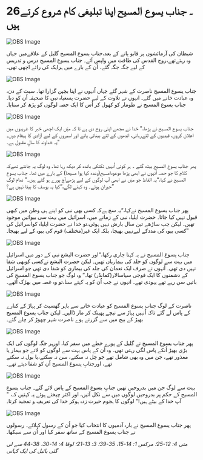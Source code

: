 # 26۔ جناب یسوع المسیح اپنا تبلیغی کام شروع کرتے ہیں

![OBS Image](https://cdn.door43.org/obs/jpg/360px/obs-en-26-01.jpg)

شیطان کی آزمائشوں پر قابو پانے کے بعد،جناب یسوع المسیح گلیل کے علاقےمیں جہاں وہ رہتےتھے،روح القدس کی طاقت میں واپس آئے۔ جناب یسوع المسیح درس و تدریس کے لیے جگہ جگہ گئے۔ اُن کے بارے میں ہرایک کی رائے اچھی تھی۔

![OBS Image](https://cdn.door43.org/obs/jpg/360px/obs-en-26-02.jpg)

جناب یسوع المسیح ناصرت کے شہر گئے جہاں اُنہوں نے اپنا بچپن گزارا تھا۔ سبت کے دن، وہ عبادت خانے میں گئے۔ انہوں نے تلاوت کے لیے حضرت یسعیاہ نبی کا صحیفہ اُن کو دیا۔ جناب یسوع المسیح نے طومار کو کھول کر اُس کا ایک حصہ لوگوں کو پڑھ کر سنایا۔

![OBS Image](https://cdn.door43.org/obs/jpg/360px/obs-en-26-03.jpg)

جناب یسوع المسیح نے پڑھا،" خدا نے مجھے اپنی روح دی ہے تا کہ میَں ایک اچھی خبر کا غریبوں میں اعلان کروں، قیدیوں کے لئےرہائی، اندھوں کے لئے بینائی پانے اور اسیروں کے لیے آزادی کا پیغام دوں۔ یہ خداوند کا سالِ مقبول ہے۔"

![OBS Image](https://cdn.door43.org/obs/jpg/360px/obs-en-26-04.jpg)

پھر جناب یسوع المسیح بیٹھ گئے ۔ ہر کوئی اُنہیں ٹکٹکی باندھ کر دیکھ رہا تھا۔ وہ لوگ یہ جانتے تھےکہ کلام کا جو حصہ اُنہوں نے ابھی پڑھا موعودامسیح(وعدہ کیا ہوا مسیحا) کے بارے میں تھا۔ جناب یسوع المسیح نے کہا،“یہ الفاظ جو میَں نے ابھی آپ لوگوں کے لیے پڑھےآج پورے ہو گئے ہیں۔” تمام لوگ حیران ہوئے۔ وہ کہنے لگے،“کیا یہ یوسف کا بیٹا نہیں ہے؟”

![OBS Image](https://cdn.door43.org/obs/jpg/360px/obs-en-26-05.jpg)

پھر جناب یسوع المسیح نےکہا،“یہ سچ ہےکہ کسی بھی نبی کو اپنے ہی وطن میں کبھی قبول نہیں کیا جاتا۔ حضرت ایلیاہ نبی کے زمانے میں، اسرائیل میں بہت سی بیوائیں موجود تھیں۔ لیکن جب ساڑھے تین سال بارش نہیں ہوئی،تو خدا نے حضرت ایلیاہ کواسرائیل کی کسی بیوہ کی مددکے لیےنہیں بھیجا، بلکہ ایک غیر(مختلف) قوم کی بیوہ کے لیے بھیجا۔”

![OBS Image](https://cdn.door43.org/obs/jpg/360px/obs-en-26-06.jpg)

جناب یسوع المسیح نے یہ کہنا جاری رکھا،“اور حضرت الیشع نبی کے دور میں اسرائیل میں بہت سے لوگوں کو جلد کی بیماریاں تھیں۔ لیکن حضرت الیشع نےکسی کوبھی شفا نہیں دی تھی۔ اُنہوں نے صرف ایک نعمان کی جلد کی بیماری کو شفا دی تھی جو اسرائیل کے دشمنوں کا ایک فوجی سپاسالار(کمانڈر) تھا۔” وہ لوگ جو جناب یسوع المسیح کی باتیں سن رہے تھے یہودی تھے۔ انہوں نے جب اُن کو یہ کہتے سنا،تو وہ غصہ میں بھڑک اُٹھے۔

![OBS Image](https://cdn.door43.org/obs/jpg/360px/obs-en-26-07.jpg)

ناصرت کے لوگ جناب یسوع المسیح کو عبادت خانے سے باہر گھسیٹ کر پہاڑ کے کنارے کے پاس لے گئے تاکہ اُنہیں پہاڑ سے نیچے پھینک کر مار ڈالیں۔ لیکن جناب یسوع المسیح بھیڑ کے بیچ میں سے گزرتے ہوے ناصرت شہر چھوڑ کر چلے گئے۔

![OBS Image](https://cdn.door43.org/obs/jpg/360px/obs-en-26-08.jpg)

پھر جناب یسوع المسیح نے گلیل کے پورے خطے میں سفر کیا، اورہر جگہ لوگوں کی ایک بڑی بھیڑ اُنکے پاس لگی رہتی تھی۔ وہ اُن کے پاس بہت سے لوگوں کو لاتے جو بیمار یا معذور تھے، جن میں وہ بھی شامل تھے جو چل نہ سکتے، سن نہ سکتے،یا بول نہ سکتے تھے، اورجنابِ يسوع المسیح اُن کو شفا دیتے تھے۔

![OBS Image](https://cdn.door43.org/obs/jpg/360px/obs-en-26-09.jpg)

بہت سے لوگ جن میں بدروحیں تھیں جنابِ یسوع المسیح کے پاس لائے گئے۔ جناب یسوع المسیح کے حکم پر بدروحیں لوگوں میں سے نکل آتيں، اور اکثر چیختے ہوئے یہ کہتیں کہ، " آپ خدا کے بیٹے ہیں!" لوگوں کا ہجوم حیرت زدہ ہوکر خدا کی تعریف و تمجید کرتا۔

![OBS Image](https://cdn.door43.org/obs/jpg/360px/obs-en-26-10.jpg)

پھر جناب یسوع المسیح نے بارہ آدمیوں کا انتخاب کیا جو اُن کے رسول کہلائے۔ رسولوں نے جناب یسوع المسیح کے ساتھ سفر کیا اور اُن سے سیکھا۔

_متی 4: 12-25؛ مرکس 1: 14-15، 35-39؛ 3: 13-21؛ لوقا 4: 14-30، 38-44 سے لی گئی بائبل کی ایک کہانی_